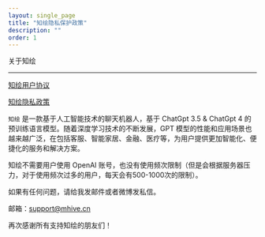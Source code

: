 ```yaml
---
layout: single_page
title: "知绘隐私保护政策"
description: ""
order: 1
---
```


关于知绘

---

[知绘用户协议](terms-of-service)

[知绘隐私政策](privacy-policy)

`知绘` 是一款基于人工智能技术的聊天机器人，基于 ChatGpt 3.5 & ChatGpt 4 的预训练语言模型。随着深度学习技术的不断发展，GPT 模型的性能和应用场景也越来越广泛，在包括客服、智能家居、金融、医疗等，为用户提供更加智能化、便捷化的服务和解决方案。 

知绘不需要用户使用 OpenAI 账号，也没有使用频次限制（但是会根据服务器压力，对于使用频次过多的用户，每天会有500-1000次的限制）。

如果有任何问题，请给我发邮件或者微博发私信。

邮箱：[support@mhive.cn](mailto:support@mhive.cn)

再次感谢所有支持知绘的朋友们！